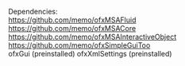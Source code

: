 Dependencies:  
https://github.com/memo/ofxMSAFluid  
https://github.com/memo/ofxMSACore  
https://github.com/memo/ofxMSAInteractiveObject  
https://github.com/memo/ofxSimpleGuiToo  
ofxGui (preinstalled)
ofxXmlSettings (preinstalled)